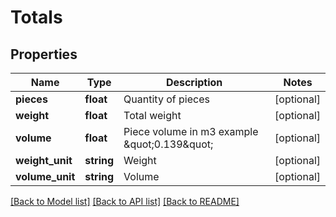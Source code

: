 # Totals

## Properties
Name | Type | Description | Notes
------------ | ------------- | ------------- | -------------
**pieces** | **float** | Quantity of pieces | [optional] 
**weight** | **float** | Total weight | [optional] 
**volume** | **float** | Piece volume in m3 example \&quot;0.139\&quot; | [optional] 
**weight_unit** | **string** | Weight | [optional] 
**volume_unit** | **string** | Volume | [optional] 

[[Back to Model list]](../README.md#documentation-for-models) [[Back to API list]](../README.md#documentation-for-api-endpoints) [[Back to README]](../README.md)


